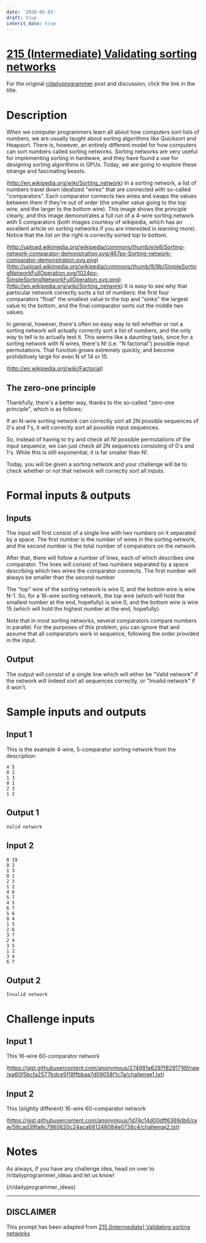 ```yaml
---
date: '2020-05-03'
draft: true
inherit_date: true
---
```


# [215 (Intermediate) Validating sorting networks](https://www.reddit.com/r/dailyprogrammer/comments/36m83a/20150520_challenge_215_intermediate_validating/)

For the original [r/dailyprogrammer](https://www.reddit.com/r/dailyprogrammer/) post and discussion, click the link in the title.

# Description
When we computer programmers learn all about how computers sort lists of numbers, we are usually taught about sorting algorithms like Quicksort and Heapsort. There is, however, an entirely different model for how computers can sort numbers called sorting networks. Sorting networks are very useful for implementing sorting in hardware, and they have found a use for designing sorting algorithms in GPUs. Today, we are going to explore these strange and fascinating beasts. 

(http://en.wikipedia.org/wiki/Sorting_network)
In a sorting network, a list of numbers travel down idealized "wires" that are connected with so-called "comparators". Each comparator connects two wires and swaps the values between them if they're out of order (the smaller value going to the top wire, and the larger to the bottom wire). This image shows the principle clearly, and this image demonstrates a full run of a 4-wire sorting network wtih 5 comparators (both images courtesy of wikipedia, which has an excellent article on sorting networks if you are interested in learning more). Notice that the list on the right is correctly sorted top to bottom. 

(http://upload.wikimedia.org/wikipedia/commons/thumb/e/e8/Sorting-network-comparator-demonstration.svg/467px-Sorting-network-comparator-demonstration.svg.png)
(http://upload.wikimedia.org/wikipedia/commons/thumb/9/9b/SimpleSortingNetworkFullOperation.svg/1024px-SimpleSortingNetworkFullOperation.svg.png)
(http://en.wikipedia.org/wiki/Sorting_network)
It is easy to see why that particular network correctly sorts a list of numbers: the first four comparators "float" the smallest value to the top and "sinks" the largest value to the bottom, and the final comparator sorts out the middle two values. 

In general, however, there's often no easy way to tell whether or not a sorting network will actually correctly sort a list of numbers, and the only way to tell is to actually test it. This seems like a daunting task, since for a sorting network with N wires, there's N! (i.e. "N factorial") possible input permutations. That function grows extremely quickly, and become prohibitively large for even N of 14 or 15. 

(http://en.wikipedia.org/wiki/Factorial)
## The zero-one principle
Thankfully, there's a better way, thanks to the so-called "zero-one principle", which is as follows: 

If an N-wire sorting network can correctly sort all 2N possible sequences of 0's and 1's, it will correctly sort all possible input sequences. 

So, instead of having to try and check all N! possible permutations of the input sequence, we can just check all 2N sequences consisting of 0's and 1's. While this is still exponential, it is far smaller than N!.

Today, you will be given a sorting network and your challenge will be to check whether or not that network will correctly sort all inputs. 

# Formal inputs & outputs
## Inputs
The input will first consist of a single line with two numbers on it separated by a space. The first number is the number of wires in the sorting network, and the second number is the total number of comparators on the network. 

After that, there will follow a number of lines, each of which describes one comparator. The lines will consist of two numbers separated by a space describing which two wires the comparator connects. The first number will always be smaller than the second number

The "top" wire of the sorting network is wire 0, and the bottom wire is wire N-1. So, for a 16-wire sorting network, the top wire (which will hold the smallest number at the end, hopefully) is wire 0, and the bottom wire is wire 15 (which will hold the highest number at the end, hopefully). 

Note that in most sorting networks, several comparators compare numbers in parallel. For the purposes of this problem, you can ignore that and assume that all comparators work in sequence, following the order provided in the input. 

## Output
The output will consist of a single line which will either be "Valid network" if the network will indeed sort all sequences correctly, or "Invalid network" if it won't. 

# Sample inputs and outputs
## Input 1
This is the example 4-wire, 5-comparator sorting network from the description: 


```
4 5
0 2
1 3
0 1
2 3
1 2
```
## Output 1

```
Valid network
```
## Input 2

```
8 19
0 2
1 3
0 1
2 3
1 2
4 6
5 7
4 5
6 7
5 6
0 4
1 5
2 6
3 7
2 4
3 5
1 2
3 4
6 7
```
## Output 2

```
Invalid network
```
# Challenge inputs
## Input 1
This 16-wire 60-comparator network

(https://gist.githubusercontent.com/anonymous/274991a6297f8291716f/raw/ea60f5bcfa2577bdce5f18ffbbaa7d09058f1c7a/challenge1.txt)
## Input 2
This (slightly different) 16-wire 60-comparator network

(https://gist.githubusercontent.com/anonymous/1d74c14d00dff6369db6/raw/58cad39fa8c7980620c24aca681248084e0738c4/challenge2.txt)
# Notes
As always, if you have any challenge idea, head on over to /r/dailyprogrammer_ideas and let us know!

(/r/dailyprogrammer_ideas)

----
## **DISCLAIMER**
This prompt has been adapted from [215 [Intermediate] Validating sorting networks](https://www.reddit.com/r/dailyprogrammer/comments/36m83a/20150520_challenge_215_intermediate_validating/
)
